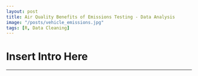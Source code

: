 ```yaml
---
layout: post
title: Air Quality Benefits of Emissions Testing - Data Analysis
image: "/posts/vehicle_emissions.jpg"
tags: [R, Data Cleaning]
---
```


# Insert Intro Here

---
